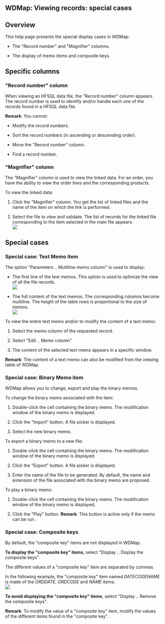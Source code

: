
## WDMap: Viewing records: special cases
			



<a name="NOTE1"></a>
<a name="NOTE1_1"></a>


## Overview
<a name="overview_ELTTEXTE000159"></a>
This help page presents the special display cases in WDMap:

- The "Record number" and "Magnifier" columns.

- The display of memo items and composite keys.






<a name="NOTE2"></a>
<a name="NOTE2_1"></a>


## Specific columns
<a name="specific_columns_ELTTEXTE000189"></a>


### "Record number" column
<a name="record_number_column_ELTPARAGRAPHE000023"></a>

When viewing an HFSQL data file, the "Record number" column appears. The record number is used to identify and/or handle each one of the records found in a HFSQL data file.

**Remark**: You cannot:

- Modify the record numbers.

- Sort the record numbers (in ascending or descending order).

- Move the "Record number" column.

- Find a record number.



<a name="NOTE2_2"></a>


### "Magnifier" column
<a name="magnifier_column_ELTPARAGRAPHE000037"></a>

The "Magnifier" column is used to view the linked data. For an order, you have the ability to view the order lines and the corresponding products.

To view the linked data: 

1. Click the "Magnifier" column. You get the list of linked files and the name of the item on which the link is performed.

2. Select the file to view and validate. The list of records for the linked file corresponding to the item selected in the main file appears. <br>![](https://doc.pcsoft.fr/en-US/images/image.awp?langid=3&name=Fichier_lie.gif)





<a name="NOTE3"></a>
<a name="NOTE3_1"></a>


## Special cases
<a name="special_cases_ELTTEXTE000219"></a>


### Special case: Text Memo item
<a name="special_case_text_memo_item_ELTPARAGRAPHE000052"></a>

The option "Parameters .. Multiline memo column" is used to display:

- The first line of the text memos. This option is used to optimize the view of all the file records.<br>![](https://doc.pcsoft.fr/en-US/images/image.awp?langid=3&name=MemoTexte1.gif)


- The full content of the text memos. The corresponding columns become multiline. The height of the table rows is proportional to the size of memos.<br>![](https://doc.pcsoft.fr/en-US/images/image.awp?langid=3&name=MemoTexte2.gif)





To view the entire text memo and/or to modify the content of a text memo:

1. Select the memo column of the requested record.

2. Select "Edit .. Memo column".

3. The content of the selected text memo appears in a specific window.


**Remark**: The content of a text memo can also be modified from the viewing table of WDMap.
<a name="NOTE3_2"></a>


### Special case: Binary Memo item
<a name="special_case_binary_memo_item_ELTPARAGRAPHE000072"></a>

WDMap allows you to change, export and play the binary memos.

To change the binary memo associated with the item:

1. Double-click the cell containing the binary memo. The modification window of the binary memo is displayed.

2. Click the "Import" button. A file picker is displayed.

3. Select the new binary memo.




To export a binary memo to a new file:

1. Double-click the cell containing the binary memo. The modification window of the binary memo is displayed.

2. Click the "Export" button. A file picker is displayed.

3. Enter the name of the file to be generated. By default, the name and extension of the file associated with the binary memo are proposed.




To play a binary memo:

1. Double-click the cell containing the binary memo. The modification window of the binary memo is displayed.

2. Click the "Play" button.
	**Remark**: This button is active only if the memo can be run.



<a name="NOTE3_3"></a>


### Special case: Composite keys
<a name="special_case_composite_keys_ELTPARAGRAPHE000098"></a>

By default, the "composite key" items are not displayed in WDMap.

**To display the "composite key" items**, select "Display .. Display the composite keys".

The different values of a "composite key" item are separated by commas.

In the following example, the "composite key" item named *DATECODENAME* is made of the *ORDDATE*, *ORDCODE* and *NAME* items.
<br>![](https://doc.pcsoft.fr/en-US/images/image.awp?langid=3&name=clecomposee.gif)


**To avoid displaying the "composite key" items**, select "Display .. Remove the composite keys".

**Remark**: To modify the value of a "composite key" item, modify the values of the different items found in the "composite key".


